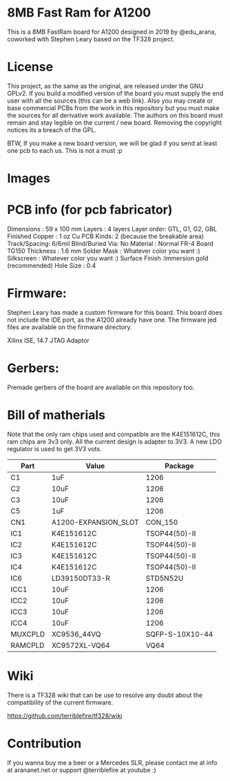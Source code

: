 # 8MB Fast Ram for A1200

This is a 8MB FastRam board for A1200 designed in 2019 by @edu_arana, coworked with Stephen Leary based on the TF328 project.

# License

This project, as the same as the original, are released under the GNU GPLv2. If you build a modified version of the board you must supply the end user with all the sources (this can be a web link). Also you may create
or base commercial PCBs from the work in this repository but you must make the sources for all derivative work available. The authors on this board must remain and stay legible on the current / new board. Removing the
copyright notices its a breach of the GPL.

BTW, If you make a new board version, we will be glad if you send at least one pcb to each us. This is not a must :p

# Images





# PCB info (for pcb fabricator)

Dimensions :	59 x 100 mm 
Layers :	4 layers 
Layer order: GTL, G1, G2, GBL 
Finished Copper : 1 oz Cu 
PCB Kinds:	2 (because the breakable area) 
Track/Spacing:	6/6mil 
Blind/Buried Via: No 
Material :	Normal FR-4 Board TG150 
Thickness :	1.6 mm 
Solder Mask :	Whatever color you want :) 
Silkscreen :	Whatever color you want :) 
Surface Finish :Immersion gold (recommended) 
Hole Size :	0.4 

# Firmware:

Stephen Leary has made a custom firmware for this board. This board does not include the IDE port, as the A1200 already have one. The firmware jed files are available on the firmware directory.

Xilinx ISE, 14.7
JTAG Adaptor

# Gerbers:

Premade gerbers of the board are available on this repository too.

# Bill of matherials

Note that the only ram chips used and compatible are the K4E151612C, this ram chips are 3v3 only. All the current design is adapter to 3V3. A new LDO regulator is used to get 3V3 vots.


| Part          | Value                   | Package                        |
| ------------- | ----------------------- | ------------------------------ |   
| C1            | 1uF                     | 1206                           |
| C2            | 10uF                    | 1206                           | 
| C3            | 10uF                    | 1206                           | 
| C5            | 1uF                     | 1206                           |
| CN1           | A1200-EXPANSION_SLOT    | CON_150                        | 
| IC1           | K4E151612C              | TSOP44(50)-II                  | 
| IC2           | K4E151612C              | TSOP44(50)-II                  | 
| IC3           | K4E151612C              | TSOP44(50)-II                  | 
| IC4           | K4E151612C              | TSOP44(50)-II                  | 
| IC6           | LD39150DT33-R           | STD5N52U                       | 
| ICC1          | 10uF                    | 1206                           | 
| ICC2          | 10uF                    | 1206                           | 
| ICC3          | 10uF                    | 1206                           | 
| ICC4          | 10uF                    | 1206                           | 
| MUXCPLD       | XC9536_44VQ             | SQFP-S-10X10-44                | 
| RAMCPLD       | XC9572XL-VQ64           | VQ64                           |

# Wiki

There is a TF328 wiki that can be use to resolve any doubt about the compatibility of the current firmware.

https://github.com/terriblefire/tf328/wiki

# Contribution

If you wanna buy me a beer or a Mercedes SLR,  please contact me at info at arananet.net or support @terriblefire at youtube :)
